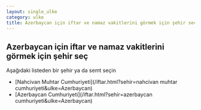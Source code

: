 ```yaml
---
layout: single_ulke
category: ulke
title: Azerbaycan için iftar ve namaz vakitlerini görmek için şehir seç
---
```



## Azerbaycan için iftar ve namaz vakitlerini görmek için şehir seç

Aşağıdaki listeden bir şehir ya da semt seçin


* [Nahcivan Muhtar Cumhuriyeti](/iftar.html?sehir=nahcivan muhtar cumhuriyeti&ulke=Azerbaycan)
* [Azerbaycan Cumhuriyeti](/iftar.html?sehir=azerbaycan cumhuriyeti&ulke=Azerbaycan)

